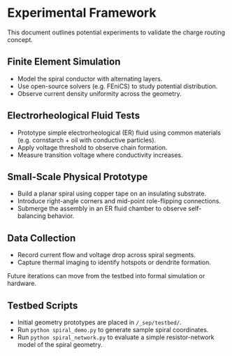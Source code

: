 # Experimental Framework

This document outlines potential experiments to validate the charge routing concept.

## Finite Element Simulation
- Model the spiral conductor with alternating layers.
- Use open-source solvers (e.g. FEniCS) to study potential distribution.
- Observe current density uniformity across the geometry.

## Electrorheological Fluid Tests
- Prototype simple electrorheological (ER) fluid using common materials (e.g. cornstarch + oil with conductive particles).
- Apply voltage threshold to observe chain formation.
- Measure transition voltage where conductivity increases.

## Small-Scale Physical Prototype
- Build a planar spiral using copper tape on an insulating substrate.
- Introduce right-angle corners and mid-point role-flipping connections.
- Submerge the assembly in an ER fluid chamber to observe self-balancing behavior.

## Data Collection
- Record current flow and voltage drop across spiral segments.
- Capture thermal imaging to identify hotspots or dendrite formation.

Future iterations can move from the testbed into formal simulation or hardware.

## Testbed Scripts
- Initial geometry prototypes are placed in `/_sep/testbed/`.
- Run `python spiral_demo.py` to generate sample spiral coordinates.
- Run `python spiral_network.py` to evaluate a simple resistor-network
  model of the spiral geometry.
